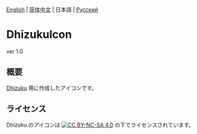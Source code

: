 [English](README.md) | [简体中文](README_zh_rCN.md) | 日本語 | [Русский](README_ru.md)

# DhizukuIcon

ver 1.0

## 概要

[Dhizuku](https://github.com/iamr0s/Dhizuku) 用に作成したアイコンです。

## ライセンス

Dhizuku のアイコンは [![CC BY-NC-SA 4.0](https://mirrors.creativecommons.org/presskit/buttons/80x15/svg/by-nc-sa.svg)](https://creativecommons.org/licenses/by-nc-sa/4.0/) の下でライセンスされています。
